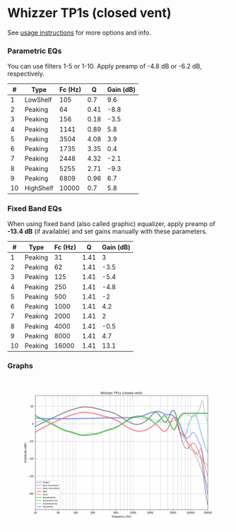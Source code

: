 # Whizzer TP1s (closed vent)
See [usage instructions](https://github.com/jaakkopasanen/AutoEq#usage) for more options and info.

### Parametric EQs
You can use filters 1-5 or 1-10. Apply preamp of -4.8 dB or -6.2 dB, respectively.

|   # | Type      |   Fc (Hz) |    Q |   Gain (dB) |
|-----|-----------|-----------|------|-------------|
|   1 | LowShelf  |       105 | 0.7  |         9.6 |
|   2 | Peaking   |        64 | 0.41 |        -8.8 |
|   3 | Peaking   |       156 | 0.18 |        -3.5 |
|   4 | Peaking   |      1141 | 0.89 |         5.8 |
|   5 | Peaking   |      3504 | 4.08 |         3.9 |
|   6 | Peaking   |      1735 | 3.35 |         0.4 |
|   7 | Peaking   |      2448 | 4.32 |        -2.1 |
|   8 | Peaking   |      5255 | 2.71 |        -9.3 |
|   9 | Peaking   |      6809 | 0.96 |         6.7 |
|  10 | HighShelf |     10000 | 0.7  |         5.8 |

### Fixed Band EQs
When using fixed band (also called graphic) equalizer, apply preamp of **-13.4 dB** (if available) and set gains manually with these parameters.

|   # | Type    |   Fc (Hz) |    Q |   Gain (dB) |
|-----|---------|-----------|------|-------------|
|   1 | Peaking |        31 | 1.41 |         3   |
|   2 | Peaking |        62 | 1.41 |        -3.5 |
|   3 | Peaking |       125 | 1.41 |        -5.4 |
|   4 | Peaking |       250 | 1.41 |        -4.8 |
|   5 | Peaking |       500 | 1.41 |        -2   |
|   6 | Peaking |      1000 | 1.41 |         4.2 |
|   7 | Peaking |      2000 | 1.41 |         2   |
|   8 | Peaking |      4000 | 1.41 |        -0.5 |
|   9 | Peaking |      8000 | 1.41 |         4.7 |
|  10 | Peaking |     16000 | 1.41 |        13.1 |

### Graphs
![](./Whizzer%20TP1s%20(closed%20vent).png)
